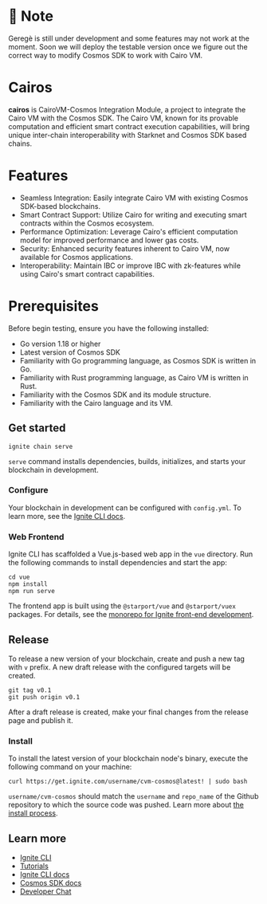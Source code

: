# 🚧 Note
Geregè is still under development and some features may not work at the moment. Soon we will deploy the testable version once we figure out the correct way to modify Cosmos SDK to work with Cairo VM. 

# Cairos
**cairos** is CairoVM-Cosmos Integration Module, a project to integrate the Cairo VM with the Cosmos SDK. The Cairo VM, known for its provable computation and efficient smart contract execution capabilities, will bring unique inter-chain interoperability with Starknet and Cosmos SDK based chains. 

# Features
- Seamless Integration: Easily integrate Cairo VM with existing Cosmos SDK-based blockchains.
- Smart Contract Support: Utilize Cairo for writing and executing smart contracts within the Cosmos ecosystem.
- Performance Optimization: Leverage Cairo's efficient computation model for improved performance and lower gas costs.
- Security: Enhanced security features inherent to Cairo VM, now available for Cosmos applications.
- Interoperability: Maintain IBC or improve IBC with zk-features while using Cairo's smart contract capabilities.

# Prerequisites
Before begin testing, ensure you have the following installed:
- Go version 1.18 or higher
- Latest version of Cosmos SDK
- Familiarity with Go programming language, as Cosmos SDK is written in Go.
- Familiarity with Rust programming language, as Cairo VM is written in Rust.
- Familiarity with the Cosmos SDK and its module structure.
- Familiarity with the Cairo language and its VM.


## Get started

```
ignite chain serve
```

`serve` command installs dependencies, builds, initializes, and starts your blockchain in development.

### Configure

Your blockchain in development can be configured with `config.yml`. To learn more, see the [Ignite CLI docs](https://docs.ignite.com).

### Web Frontend

Ignite CLI has scaffolded a Vue.js-based web app in the `vue` directory. Run the following commands to install dependencies and start the app:

```
cd vue
npm install
npm run serve
```

The frontend app is built using the `@starport/vue` and `@starport/vuex` packages. For details, see the [monorepo for Ignite front-end development](https://github.com/ignite-hq/web).

## Release
To release a new version of your blockchain, create and push a new tag with `v` prefix. A new draft release with the configured targets will be created.

```
git tag v0.1
git push origin v0.1
```

After a draft release is created, make your final changes from the release page and publish it.

### Install
To install the latest version of your blockchain node's binary, execute the following command on your machine:

```
curl https://get.ignite.com/username/cvm-cosmos@latest! | sudo bash
```
`username/cvm-cosmos` should match the `username` and `repo_name` of the Github repository to which the source code was pushed. Learn more about [the install process](https://github.com/allinbits/starport-installer).

## Learn more

- [Ignite CLI](https://ignite.com/cli)
- [Tutorials](https://docs.ignite.com/guide)
- [Ignite CLI docs](https://docs.ignite.com)
- [Cosmos SDK docs](https://docs.cosmos.network)
- [Developer Chat](https://discord.gg/ignite)
